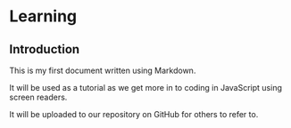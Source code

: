 # Learning
## Introduction     
This is my first document written using Markdown.

It will be used as a tutorial as we get more in to coding in JavaScript using screen readers.

It will be uploaded to our repository on GitHub for others to refer to.
